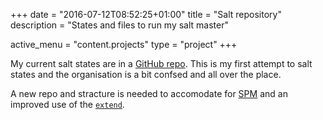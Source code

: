 +++
date = "2016-07-12T08:52:25+01:00"
title = "Salt repository"
description = "States and files to run my salt master"

active_menu = "content.projects"
type = "project"
+++


My current salt states are in a [GitHub repo](https://github.com/stefano-pogliani/salt-states).
This is my first attempt to salt states and the organisation
is a bit confsed and all over the place.


A new repo and stracture is needed to accomodate for [SPM](https://docs.saltstack.com/en/latest/topics/spm/)
and an improved use of the [`extend`](https://docs.saltstack.com/en/latest/ref/states/extend.html).
